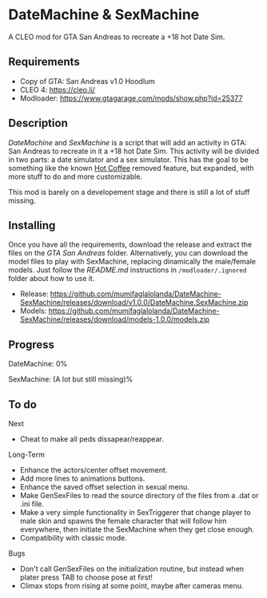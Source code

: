# DateMachine & SexMachine

A CLEO mod for GTA San Andreas to recreate a +18 hot Date Sim.

## Requirements

- Copy of GTA: San Andreas v1.0 Hoodlum
- CLEO 4: https://cleo.li/
- Modloader: https://www.gtagarage.com/mods/show.php?id=25377

## Description

_DateMachine_ and _SexMachine_ is a script that will add an activity in GTA: San Andreas to recreate in it a +18 hot Date Sim. This activity will be divided in two parts: a date simulator and a sex simulator. This has the goal to be something like the known [Hot Coffee](https://gta.fandom.com/wiki/Hot_Coffee_Modification) removed feature, but expanded, with more stuff to do and more customizable.

This mod is barely on a developement stage and there is still a lot of stuff missing.

## Installing

Once you have all the requirements, download the release and extract the files on the _GTA San Andreas_ folder. Alternatively, you can download the model files to play with SexMachine, replacing dinamically the male/female models. Just follow the _README.md_ instructions in `/modloader/.ignored` folder about how to use it.

- Release: https://github.com/mumifaglalolanda/DateMachine-SexMachine/releases/download/v1.0.0/DateMachine.SexMachine.zip
- Models: https://github.com/mumifaglalolanda/DateMachine-SexMachine/releases/download/models-1.0.0/models.zip

## Progress

DateMachine: 0%

SexMachine: (A lot but still missing)%

## To do

Next
- Cheat to make all peds dissapear/reappear.

Long-Term
- Enhance the actors/center offset movement.
- Add more lines to animations buttons.
- Enhance the saved offset selection in sexual menu.
- Make GenSexFiles to read the source directory of the files from a .dat or .ini file.
- Make a very simple functionality in SexTriggerer that change player to male skin and spawns the female character that will follow him everywhere, then initiate the SexMachine when they get close enough.
- Compatibility with classic mode.

Bugs
- Don't call GenSexFiles on the initialization routine, but instead when plater press TAB to choose pose at first!
- Climax stops from rising at some point, maybe after cameras menu.
